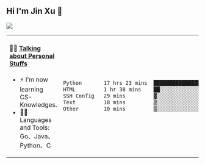 
## Hi I'm Jin Xu 👋
![](https://komarev.com/ghpvc/?username=jiayouxujin&color=brightgreen&label=PROFILE+VIEWS)



<table align="center">
<tr>
<td valign="top" width="60%">

#### 🏋️‍♀️ <a href="https://github.com/jiayouxujin" target="_blank">Talking about Personal Stuffs</a>
<!-- recent_releases starts -->

- ⚡  I'm now learning CS-Knowledges.  
- 🏊‍♂️ Languages and Tools: Go、Java、Python、C
<!-- recent_releases ends -->
</td>
<td>
 
<!--START_SECTION:waka-->

```txt
Python       17 hrs 23 mins  █████████████████████▓░░░   86.63 %
HTML         1 hr 38 mins    ██░░░░░░░░░░░░░░░░░░░░░░░   08.16 %
SSH Config   29 mins         ▓░░░░░░░░░░░░░░░░░░░░░░░░   02.44 %
Text         18 mins         ▒░░░░░░░░░░░░░░░░░░░░░░░░   01.54 %
Other        10 mins         ▒░░░░░░░░░░░░░░░░░░░░░░░░   00.83 %
```

<!--END_SECTION:waka-->
 
</td>
</tr>
</table>





